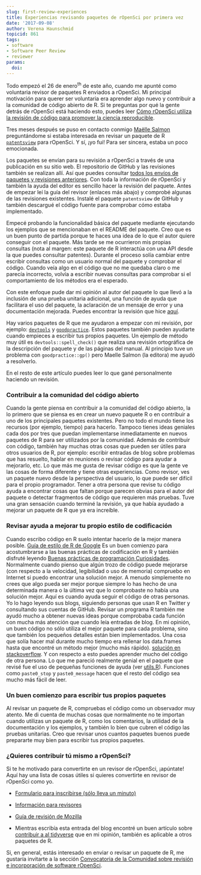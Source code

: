 ```yaml
---
slug: first-review-experiences
title: Experiencias revisando paquetes de rOpenSci por primera vez
date: '2017-09-08'
author: Verena Haunschmid
topicid: 861
tags:
- software
- Software Peer Review
- reviewer
params:
  doi: 
---
```


Todo empezó el 26 de enero<sup>th</sup> de este año, cuando me apunté como voluntaria
revisor de paquetes R enviados a rOpenSci. Mi principal motivación para
querer ser voluntaria era aprender algo nuevo y
contribuir a la comunidad de código abierto de R. Si te preguntas por qué la
gente detrás de rOpenSci está haciendo esto, puedes leer [Cómo rOpenSci utiliza la revisión de código para promover la ciencia reproducible](https://www.numfocus.org/blog/how-ropensci-uses-code-review-to-promote-reproducible-science/).

Tres meses después se puso en contacto conmigo [Maëlle Salmon](https://twitter.com/masalmon) preguntándome si estaba interesada en
revisar un paquete de R [`patentsview`](https://github.com/ropensci/patentsview) para rOpenSci. Y sí, ¡yo
fui! Para ser sincera, estaba un poco emocionada.

Los paquetes se envían para su revisión a rOpenSci a través de una publicación en su sitio web.
El repositorio de GitHub y las revisiones también se realizan allí. Así que puedes consultar
[todos los envíos de paquetes y revisiones anteriores](https://github.com/ropensci/software-review/issues).
Con toda la información
de rOpenSci y también la ayuda del editor es sencillo
hacer la revisión del paquete. Antes de empezar leí la
guía del revisor (enlaces más abajo) y comprobé algunas de las
revisiones existentes. Instalé el paquete `patentsview` de GitHub y también
descargué el código fuente para comprobar cómo estaba implementado.

Empecé probando la funcionalidad básica del paquete mediante
ejecutando los ejemplos que se mencionaban en el README del
paquete. Creo que es un buen
punto de partida porque te haces una idea de lo que el autor quiere
conseguir con el paquete. Más tarde se me ocurrieron mis
propias consultas (nota al margen: este paquete de R interactúa con una API desde la que
puedes consultar patentes). Durante el proceso solía cambiar entre
escribir consultas como un usuario normal del paquete
y comprobar el código. Cuando veía algo en el código que
no me quedaba claro o me parecía incorrecto, volvía a escribir nuevas
consultas para comprobar si el comportamiento de los métodos era el esperado.

Con este enfoque pude dar mi opinión al autor del paquete
lo que llevó a la inclusión de una prueba unitaria adicional, una función de ayuda
que facilitara el uso del paquete, la aclaración de un mensaje de error
y una documentación mejorada. Puedes encontrar la revisión que hice [aquí](https://github.com/ropensci/software-review/issues/112#issuecomment-303462505).

Hay varios paquetes de R que me ayudaron a empezar con mi revisión,
por ejemplo: [`devtools`](https://github.com/hadley/devtools) y
[`goodpractice`](https://github.com/MangoTheCat/goodpractice). Estos
paquetes también pueden ayudarte cuando empieces a escribir tus propios paquetes. Un
ejemplo de método muy útil es `devtools::spell_check()` que
realiza una revisión ortográfica de la descripción del paquete y de las páginas del manual.
Al principio tuve un problema con `goodpractice::gp()` pero Maelle Salmon
(la editora) me ayudó a resolverlo.

En el resto de este artículo puedes leer lo que gané personalmente haciendo un
revisión.

### Contribuir a la comunidad del código abierto

Cuando la gente piensa en contribuir a la comunidad del código abierto, la
lo primero que se piensa es en crear un nuevo paquete R o en contribuir a uno
de los principales paquetes existentes. Pero no todo el mundo tiene los recursos
(por ejemplo, tiempo) para hacerlo. Tampoco tienes ideas geniales cada dos por tres
que puedan implementarse inmediatamente en nuevos paquetes de R para ser utilizados por
la comunidad. Además de contribuir con código, también hay muchas
otras cosas que pueden ser útiles para otros usuarios de R, por ejemplo: escribir
entradas de blog sobre problemas que has resuelto, hablar en reuniones o revisar
código para ayudar a mejorarlo, etc. Lo que más me gusta de revisar código es que
la gente ve las cosas de forma diferente y tiene otras experiencias. Como revisor,
ves un paquete nuevo desde la perspectiva del usuario, lo que puede ser difícil para
el propio programador. Tener a otra persona que
revise tu código ayuda a encontrar cosas que faltan porque parecen
obvias para el autor del paquete o detectar fragmentos de código que requieren más
pruebas. Tuve una gran sensación cuando terminé la revisión, ya que había
ayudado a mejorar un paquete de R que ya era increíble.

### Revisar ayuda a mejorar tu propio estilo de codificación

Cuando escribo código en R suelo intentar hacerlo de la mejor manera posible.
[Guía de estilo de R de Google](https://google.github.io/styleguide/Rguide.xml)
Es un buen comienzo para acostumbrarse a las buenas prácticas de codificación en R y también
disfruté leyendo [Buenas prácticas de programación
Curiosidades](https://github.com/timoxley/best-practices). Normalmente
cuando pienso que algún trozo de código puede mejorarse (con respecto a la velocidad,
legibilidad o uso de memoria) compruebo en Internet si puedo encontrar una
solución mejor. A menudo simplemente no crees que algo pueda ser
mejor porque siempre lo has hecho de una determinada manera o la última vez 
que lo comprobaste no había una solución mejor. Aquí es cuando ayuda seguir
el código de otras personas. Yo lo hago leyendo sus blogs, siguiendo personas que usan R
en Twitter y consultando sus cuentas de GitHub. Revisar un programa R
también me ayudó mucho a obtener nuevas ideas porque
comprobaba cada función con mucha más atención que cuando leía entradas de blog.
En mi opinión, un buen código no sólo utiliza el mejor paquete para cada
problema, sino que también los pequeños detalles están bien implementados. Una cosa que
solía hacer mal durante mucho tiempo era rellenar los data.frames hasta que
encontré un método mejor (mucho más rápido).
[solución en stackoverflow](https://stackoverflow.com/a/29419402).
Y con respecto a esto
puedes aprender mucho del código de otra persona. Lo que me pareció realmente genial en
el paquete que revisé fue el uso de pequeñas funciones de ayuda (ver
[utils.R](https://github.com/ropensci/patentsview/blob/c03e1ab2537873d7a9b76025b0072953efb475c1/R/utils.R)).
Funciones como `paste0_stop` y `paste0_message` hacen que el resto del
código sea mucho más fácil de leer.

### Un buen comienzo para escribir tus propios paquetes

Al revisar un paquete de R, compruebas el código como un observador muy atento.
Me di cuenta de muchas cosas que normalmente no te importan cuando utilizas
un paquete de R, como los comentarios, la utilidad de la documentación y los
ejemplos, y también lo bien que cubren el código las pruebas unitarias. Creo que
revisar unos cuantos paquetes buenos puede prepararte muy bien para escribir tus
propios paquetes.

### ¿Quieres contribuir tú mismo a rOpenSci?

Si te he motivado para convertirte en un revisor de rOpenSci, ¡apúntate! Aquí
hay una lista de cosas útiles si quieres convertirte en revisor de rOpenSci
como yo.

- [Formulario para inscribirse (sólo lleva un minuto)](/onboarding/)

- [Información para revisores](https://devguide.ropensci.org/reviewerguide.html)

- [Guía de revisión de Mozilla](https://mozillascience.github.io/codeReview/review.html)

- Mientras escribía esta entrada del blog encontré un buen artículo sobre [contribuir a
  al tidyverse](https://www.tidyverse.org/articles/2017/08/contributing/) que
  en mi opinión, también es aplicable a otros paquetes de R.

Si, en general, estás interesado en enviar o revisar un paquete de R, me gustaría invitarte a la sección [ Convocatoria de la Comunidad sobre revisión e incorporación de software rOpenSci](/blog/2017/08/31/comm-call-v14).



